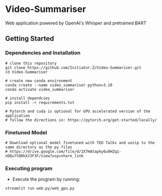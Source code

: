 # Video-Summariser
Web application powered by OpenAI's Whisper and pretrained BART

## Getting Started

### Dependencies and Installation

```
# clone this repository
git clone https://github.com/Initiator-Z/Video-Summariser.git
cd Video-Summariser

# create new conda environment
conda create --name video_summariser python=3.10
conda activate video_summariser

# install dependcies
pip install -r requirements.txt

# Pytorch and cuda is optional for GPU accelerated version of the application
# follow the directions in: https://pytorch.org/get-started/locally/
```

### Finetuned Model
```
# Download optional model finetuned with TED Talks and unzip to the same directory as the py files
# https://drive.google.com/file/d/1X7HAtapky6u9HZq1-nDQu7tQ0kXJ3F3F/view?usp=share_link
```

### Executing program

* Execute the program by running:
```
streamlit run web.py/web_gpu.py
```


